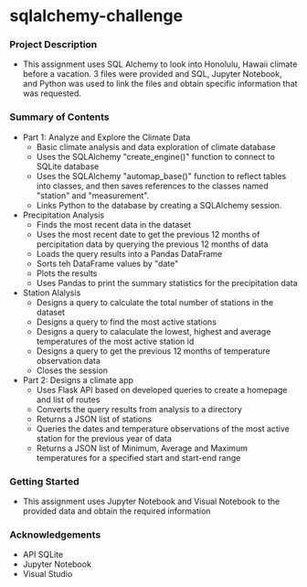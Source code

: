 # sqlalchemy-challenge

### Project Description
 - This assignment uses SQL Alchemy to look into Honolulu, Hawaii climate before a vacation. 3 files were provided and SQL, Jupyter Notebook, and Python was used to link the files and obtain specific information that was requested.
### Summary of Contents
 - Part 1: Analyze and Explore the Climate Data
     - Basic climate analysis and data exploration of climate database
     - Uses the SQLAlchemy "create_engine()" function to connect to SQLite database
     - Uses the SQLAlchemy "automap_base()" function to reflect tables into classes, and then saves references to the classes named "station" and "measurement".
     - Links Python to the database by creating a SQLAlchemy session.
- Precipitation Analysis
     - Finds the most recent data in the dataset
     - Uses the most recent date to get the previous 12 months of percipitation data by querying the previous 12 months of data
     - Loads the query results into a Pandas DataFrame
     - Sorts teh DataFrame values by "date"
     - Plots the results
     - Uses Pandas to print the summary statistics for the precipitation data
 - Station Alalysis
     - Designs a query to calculate the total number of stations in the dataset
     - Designs a query to find the most active stations
     - Designs a query to calaculate the lowest, highest and average temperatures of the most active station id
     - Designs a query to get the previous 12 months of temperature observation data
     - Closes the session
 - Part 2: Designs a climate app
     - Uses Flask API based on developed queries to create a homepage and list of routes
     - Converts the query results from analysis to a directory
     - Returns a JSON list of stations
     - Queries the dates and temperature observations of the most active station for the previous year of data
     - Returns a JSON list of Minimum, Average and Maximum temperatures for a specified start and start-end range
### Getting Started
 - This assignment uses Jupyter Notebook and Visual Notebook to the provided data and obtain the required information
### Acknowledgements
 - API SQLite
 - Jupyter Notebook
 - Visual Studio

